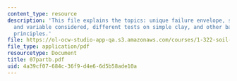```yaml
---
content_type: resource
description: 'This file explains the topics: unique failure envelope, simple clay
  and variable considered, different tests on simple clay, and other baisc sterngth
  principles.'
file: https://ol-ocw-studio-app-qa.s3.amazonaws.com/courses/1-322-soil-behavior-spring-2005/4a39cf07684c36f9d4e66d5b58ade10a_07partb.pdf
file_type: application/pdf
resourcetype: Document
title: 07partb.pdf
uid: 4a39cf07-684c-36f9-d4e6-6d5b58ade10a
---
```

